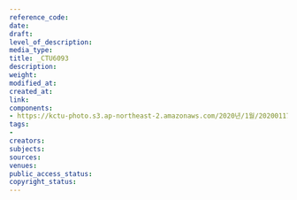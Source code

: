```yaml
---
reference_code: 
date: 
draft: 
level_of_description: 
media_type: 
title: _CTU6093
description: 
weight: 
modified_at: 
created_at: 
link: 
components:
- https://kctu-photo.s3.ap-northeast-2.amazonaws.com/2020년/1월/20200117_경마기수+문중원+열사+문재해결+촉구+오체투지+1일차/_CTU6093.jpg
tags:
- 
creators: 
subjects: 
sources: 
venues: 
public_access_status: 
copyright_status: 
---
```

